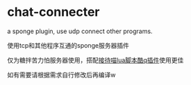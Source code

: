# chat-connecter

a sponge plugin, use udp connect other programs.

使用tcp和其他程序互通的sponge服务器插件

仅为糖拌苦力怕服务器使用，搭配[接待喵lua脚本酷q插件](https://github.com/chenxuuu/receiver-meow)使用更佳

如有需要请根据需求自行修改后再编译w
